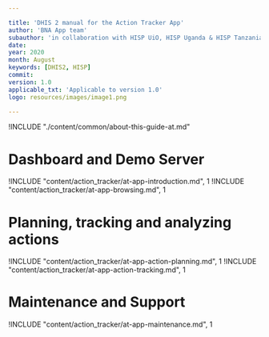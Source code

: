 ```yaml
---

title: 'DHIS 2 manual for the Action Tracker App'
author: 'BNA App team'
subauthor: 'in collaboration with HISP UiO, HISP Uganda & HISP Tanzania'
date:
year: 2020
month: August
keywords: [DHIS2, HISP]
commit:
version: 1.0
applicable_txt: 'Applicable to version 1.0'
logo: resources/images/image1.png

---
```


<!--DHIS2-SECTION-ID:index-->

!INCLUDE "./content/common/about-this-guide-at.md"

# Dashboard and Demo Server

!INCLUDE "content/action_tracker/at-app-introduction.md", 1
!INCLUDE "content/action_tracker/at-app-browsing.md", 1

# Planning, tracking and analyzing actions

!INCLUDE "content/action_tracker/at-app-action-planning.md", 1
!INCLUDE "content/action_tracker/at-app-action-tracking.md", 1

# Maintenance and Support

!INCLUDE "content/action_tracker/at-app-maintenance.md", 1

